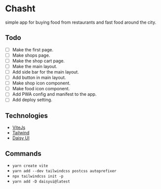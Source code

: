 # Chasht

simple app for buying food from restaurants and fast food around the city.

## Todo

- [ ] Make the first page.
- [ ] Make shops page.
- [ ] Make the shop cart page.
- [ ] Make the main layout.
- [ ] Add side bar for the main layout.
- [ ] Add button in main layout.
- [ ] Make shop icon component.
- [ ] Make food icon component.
- [ ] Add PWA config and manifest to the app.
- [ ] Add deploy setting.

## Technologies

- [ViteJs](https://vite.dev/)
- [Tailwind](https://tailwindcss.com/)
- [Daisy UI](https://daisyui.com/)

## Commands

- `yarn create vite`
- `yarn add --dev tailwindcss postcss autoprefixer`
- `npx tailwindcss init -p`
- `yarn add -D daisyui@latest`
